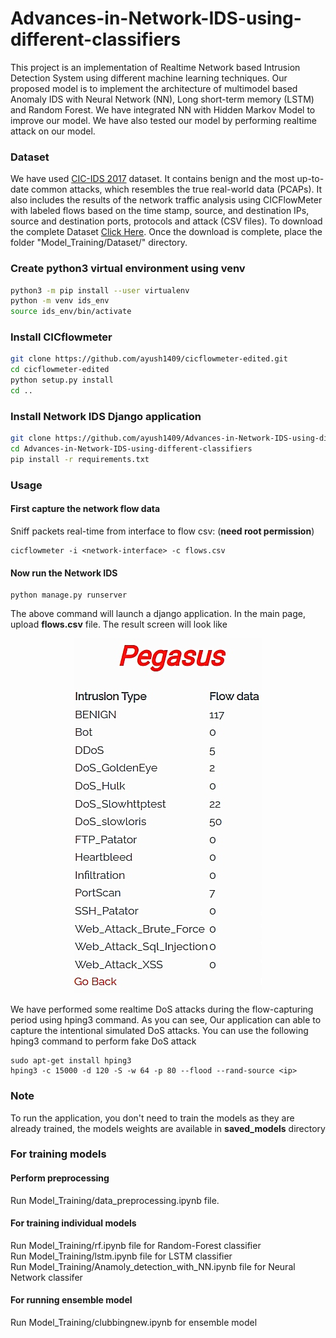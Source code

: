 # Advances-in-Network-IDS-using-different-classifiers
This project is an implementation of Realtime Network based Intrusion Detection System using different machine learning techniques. Our proposed model is to implement the architecture of multimodel based Anomaly IDS with Neural Network (NN), Long short-term memory (LSTM) and Random Forest. We have integrated NN with Hidden Markov Model to improve our model. We have also tested our model by performing realtime attack on our model.

### Dataset
We have used <a href="https://www.unb.ca/cic/datasets/ids-2017.html">CIC-IDS 2017</a> dataset. It contains benign and the most up-to-date common attacks, which resembles the true real-world data (PCAPs). It also includes the results of the network traffic analysis using CICFlowMeter with labeled flows based on the time stamp, source, and destination IPs, source and destination ports, protocols and attack (CSV files). To download the complete Dataset <a href="https://drive.google.com/drive/folders/1W36-Ttpza9V23lfGOz09PiJyknj8n63J?usp=sharing">Click Here</a>. Once the download is complete, place the folder "Model_Training/Dataset/" directory.

### Create python3 virtual environment using venv
```sh
python3 -m pip install --user virtualenv
python -m venv ids_env
source ids_env/bin/activate
```

### Install CICflowmeter

```sh
git clone https://github.com/ayush1409/cicflowmeter-edited.git
cd cicflowmeter-edited
python setup.py install
cd ..
```

### Install Network IDS Django application

```sh
git clone https://github.com/ayush1409/Advances-in-Network-IDS-using-different-classifiers.git
cd Advances-in-Network-IDS-using-different-classifiers
pip install -r requirements.txt
```
### Usage

#### First capture the network flow data

Sniff packets real-time from interface to flow csv: (**need root permission**)

```
cicflowmeter -i <network-interface> -c flows.csv
```

#### Now run the Network IDS

```
python manage.py runserver
```

The above command will launch a django application. In the main page, upload **flows.csv** file. The result screen will look like

<p align="center">
  <img src="https://github.com/ayush1409/Advances-in-Network-IDS-using-different-classifiers/blob/main/NetworkIDS_output.jpg"/>
</p>

We have performed some realtime DoS attacks during the flow-capturing period using hping3 command. As you can see, Our application can able to capture the intentional simulated DoS attacks. You can use the following hping3 command to perform fake DoS attack

```
sudo apt-get install hping3
hping3 -c 15000 -d 120 -S -w 64 -p 80 --flood --rand-source <ip>
```

### Note
To run the application, you don't need to train the models as they are already trained, the models weights are available in **saved_models** directory

### For training models
#### Perform preprocessing
Run Model_Training/data_preprocessing.ipynb file.

#### For training individual models 
Run Model_Training/rf.ipynb file for Random-Forest classifier <br>
Run Model_Training/lstm.ipynb file for LSTM classifier <br>
Run Model_Training/Anamoly_detection_with_NN.ipynb file for Neural Network classifer <br>

#### For running ensemble model
Run Model_Training/clubbingnew.ipynb for ensemble model



